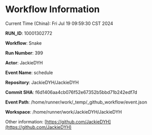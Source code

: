 # Workflow Information

Current Time (China): Fri Jul 19 09:59:30 CST 2024  

**RUN_ID**: 10001302772  

**Workflow**: Snake  

**Run Number**: 399  

**Actor**: JackieDYH  

**Event Name**: schedule  

**Repository**: JackieDYH/JackieDYH  

**Commit SHA**: f6d1406aa4cb076f52e67352b5bbd71b242edf7d  

**Event Path**: /home/runner/work/_temp/_github_workflow/event.json  

**Workspace**: /home/runner/work/JackieDYH/JackieDYH  

Other information: [https://github.com/JackieDYH](https://github.com/JackieDYH)
